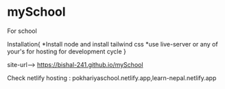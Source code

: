 # mySchool
For school

Installation{
*Install node and install tailwind css
*use live-server or any of your's for hosting for development cycle
}


site-url--> https://bishal-241.github.io/mySchool


Check netlify hosting :   pokhariyaschool.netlify.app,learn-nepal.netlify.app
